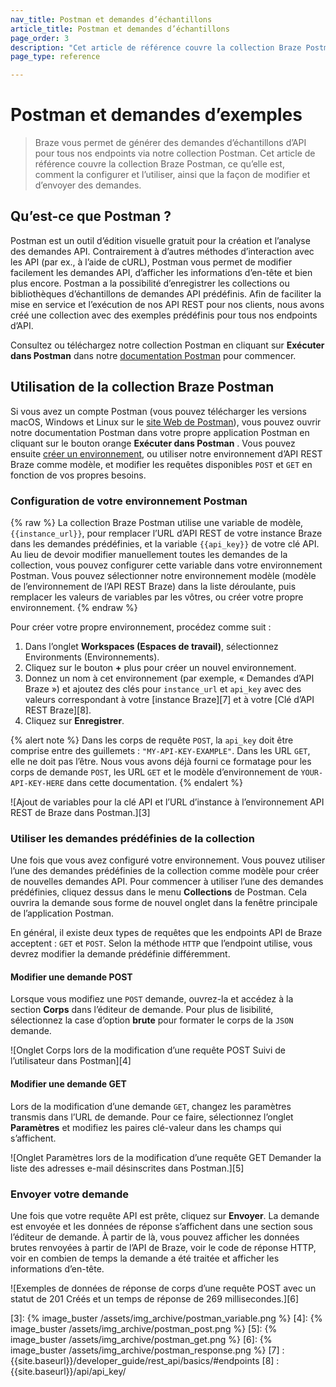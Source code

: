 ```yaml
---
nav_title: Postman et demandes d’échantillons
article_title: Postman et demandes d’échantillons
page_order: 3
description: "Cet article de référence couvre la collection Braze Postman, ce qu’elle est, comment la configurer et l’utiliser, ainsi que la façon de modifier et d’envoyer des demandes."
page_type: reference

---
```


# Postman et demandes d’exemples

> Braze vous permet de générer des demandes d’échantillons d’API pour tous nos endpoints via notre collection Postman. Cet article de référence couvre la collection Braze Postman, ce qu’elle est, comment la configurer et l’utiliser, ainsi que la façon de modifier et d’envoyer des demandes.

## Qu’est-ce que Postman ?

Postman est un outil d’édition visuelle gratuit pour la création et l’analyse des demandes API. Contrairement à d’autres méthodes d’interaction avec les API (par ex., à l’aide de cURL), Postman vous permet de modifier facilement les demandes API, d’afficher les informations d’en-tête et bien plus encore. Postman a la possibilité d’enregistrer les collections ou bibliothèques d’échantillons de demandes API prédéfinis. Afin de faciliter la mise en service et l’exécution de nos API REST pour nos clients, nous avons créé une collection avec des exemples prédéfinis pour tous nos endpoints d’API.

Consultez ou téléchargez notre collection Postman en cliquant sur **Exécuter dans Postman** dans notre [documentation Postman](https://documenter.getpostman.com/view/4689407/SVYrsdsG?version=latest#intro) pour commencer.

## Utilisation de la collection Braze Postman

Si vous avez un compte Postman (vous pouvez télécharger les versions macOS, Windows et Linux sur le [site Web de Postman][1]), vous pouvez ouvrir notre documentation Postman dans votre propre application Postman en cliquant sur le bouton orange **Exécuter dans Postman** . Vous pouvez ensuite [créer un environnement](#setting-up-your-postman-environment), ou utiliser notre environnement d’API REST Braze comme modèle, et modifier les requêtes disponibles `POST` et `GET` en fonction de vos propres besoins.

### Configuration de votre environnement Postman

{% raw %}
La collection Braze Postman utilise une variable de modèle, `{{instance_url}}`, pour remplacer l’URL d’API REST de votre instance Braze dans les demandes prédéfinies, et la variable `{{api_key}}` de votre clé API. Au lieu de devoir modifier manuellement toutes les demandes de la collection, vous pouvez configurer cette variable dans votre environnement Postman. Vous pouvez sélectionner notre environnement modèle (modèle de l’environnement de l’API REST Braze) dans la liste déroulante, puis remplacer les valeurs de variables par les vôtres, ou créer votre propre environnement.
{% endraw %}

Pour créer votre propre environnement, procédez comme suit :

1. Dans l’onglet **Workspaces (Espaces de travail)**, sélectionnez Environments (Environnements).
2. Cliquez sur le bouton **+** plus pour créer un nouvel environnement.
3. Donnez un nom à cet environnement (par exemple, « Demandes d’API Braze ») et ajoutez des clés pour `instance_url` et `api_key` avec des valeurs correspondant à votre [instance Braze][7] et à votre [Clé d’API REST Braze][8].
4. Cliquez sur **Enregistrer**.

{% alert note %}
Dans les corps de requête `POST`, la `api_key` doit être comprise entre des guillemets : `"MY-API-KEY-EXAMPLE"`. Dans les URL `GET`, elle ne doit pas l’être. Nous vous avons déjà fourni ce formatage pour les corps de demande `POST`, les URL `GET` et le modèle d’environnement de `YOUR-API-KEY-HERE` dans cette documentation.
{% endalert %}

![Ajout de variables pour la clé API et l’URL d’instance à l’environnement API REST de Braze dans Postman.][3]

### Utiliser les demandes prédéfinies de la collection

Une fois que vous avez configuré votre environnement. Vous pouvez utiliser l’une des demandes prédéfinies de la collection comme modèle pour créer de nouvelles demandes API. Pour commencer à utiliser l’une des demandes prédéfinies, cliquez dessus dans le menu **Collections** de Postman. Cela ouvrira la demande sous forme de nouvel onglet dans la fenêtre principale de l’application Postman.

En général, il existe deux types de requêtes que les endpoints API de Braze acceptent : `GET` et `POST`. Selon la méthode `HTTP` que l’endpoint utilise, vous devrez modifier la demande prédéfinie différemment.

#### Modifier une demande POST

Lorsque vous modifiez une `POST` demande, ouvrez-la et accédez à la section **Corps** dans l’éditeur de demande. Pour plus de lisibilité, sélectionnez la case d’option **brute** pour formater le corps de la `JSON` demande.

![Onglet Corps lors de la modification d’une requête POST Suivi de l’utilisateur dans Postman][4]

#### Modifier une demande GET

Lors de la modification d’une demande `GET`, changez les paramètres transmis dans l’URL de demande. Pour ce faire, sélectionnez l’onglet **Paramètres** et modifiez les paires clé-valeur dans les champs qui s’affichent.

![Onglet Paramètres lors de la modification d’une requête GET Demander la liste des adresses e-mail désinscrites dans Postman.][5]

### Envoyer votre demande

Une fois que votre requête API est prête, cliquez sur **Envoyer**. La demande est envoyée et les données de réponse s’affichent dans une section sous l’éditeur de demande. À partir de là, vous pouvez afficher les données brutes renvoyées à partir de l’API de Braze, voir le code de réponse HTTP, voir en combien de temps la demande a été traitée et afficher les informations d’en-tête.

![Exemples de données de réponse de corps d’une requête POST avec un statut de 201 Créés et un temps de réponse de 269 millisecondes.][6]

[1]: https://www.getpostman.com
[3]: {% image_buster /assets/img_archive/postman_variable.png %}
[4]: {% image_buster /assets/img_archive/postman_post.png %}
[5]: {% image_buster /assets/img_archive/postman_get.png %}
[6]: {% image_buster /assets/img_archive/postman_response.png %}
[7] : {{site.baseurl}}/developer_guide/rest_api/basics/#endpoints
[8] : {{site.baseurl}}/api/api_key/
